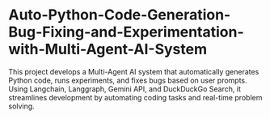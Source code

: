 # Auto-Python-Code-Generation-Bug-Fixing-and-Experimentation-with-Multi-Agent-AI-System
This project develops a Multi-Agent AI system that automatically generates Python code, runs experiments, and fixes bugs based on user prompts. Using Langchain, Langgraph, Gemini API, and DuckDuckGo Search, it streamlines development by automating coding tasks and real-time problem solving.
